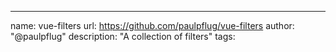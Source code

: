 ---
name: vue-filters
url: https://github.com/paulpflug/vue-filters
author: "@paulpflug"
description: "A collection of filters"
tags: